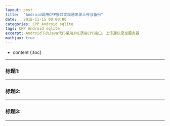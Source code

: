 ```yaml
---
layout: post
title:  "Android调用CPP接口实现通讯录上传与备份"
date:   2018-11-15 00:00:00
categories: CPP Android sqlite
tags: CPP Android sqlite
excerpt: Android下的Java代码采用JNI调用CPP接口，上传通讯录至服务器
mathjax: true
---
```

* content
{:toc}
---



### 标题1:


---

### 标题2:




---

### 标题3:



---
